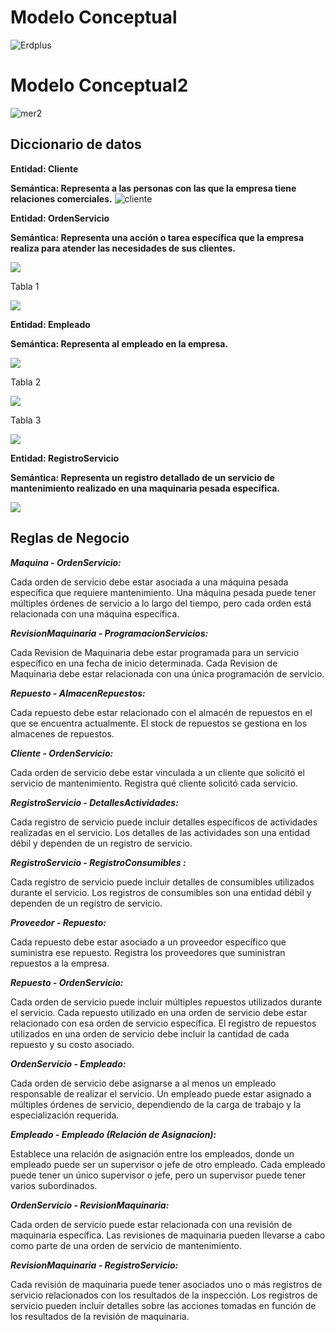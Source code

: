 # Modelo Conceptual


![Erdplus](https://github.com/RenzoAr10/DBD-KomaqService/blob/main/Documentacion%20de%20Soporte/CHEN%20(2).png)


# Modelo Conceptual2


![mer2](https://github.com/RenzoAr10/DBD-KomaqService/assets/55066238/1d4f545e-e0ba-484b-8c10-09ea2bc7e300)


## Diccionario de datos

**Entidad: Cliente**

**Semántica: Representa a las personas con las que la empresa tiene relaciones comerciales.**
![cliente](https://github.com/RenzoAr10/DBD-KomaqService/blob/main/Documentacion%20de%20Soporte/cliente.png)

**Entidad: OrdenServicio**

**Semántica: Representa una acción o tarea específica que la empresa realiza para atender las necesidades de sus clientes.**

![](https://github.com/RenzoAr10/DBD-KomaqService/blob/main/Documentacion%20de%20Soporte/ordenServicio.png)

Tabla 1

![](https://github.com/RenzoAr10/DBD-KomaqService/blob/main/Documentacion%20de%20Soporte/tabla%201.png)

**Entidad: Empleado**

**Semántica: Representa al empleado en la empresa.**

![](https://github.com/RenzoAr10/DBD-KomaqService/blob/main/Documentacion%20de%20Soporte/empleado.png)

Tabla 2

![](https://github.com/RenzoAr10/DBD-KomaqService/blob/main/Documentacion%20de%20Soporte/tabla%202.png)

Tabla 3

![](https://github.com/RenzoAr10/DBD-KomaqService/blob/main/Documentacion%20de%20Soporte/tabla%203.png)


**Entidad: RegistroServicio**

**Semántica:  Representa un registro detallado de un servicio de mantenimiento realizado en una maquinaria pesada específica.**

![](https://github.com/RenzoAr10/DBD-KomaqService/blob/main/Documentacion%20de%20Soporte/RegistroServicio.png)


## Reglas de Negocio 

***Maquina - OrdenServicio:***

Cada orden de servicio debe estar asociada a una máquina pesada específica que requiere mantenimiento.
Una máquina pesada puede tener múltiples órdenes de servicio a lo largo del tiempo, pero cada orden está relacionada con una máquina específica.

***RevisionMaquinaria - ProgramacionServicios:***

Cada Revision de Maquinaria debe estar programada para un servicio específico en una fecha de inicio determinada.
Cada Revision de Maquinaria debe estar relacionada con una única programación de servicio.

***Repuesto - AlmacenRepuestos:***

Cada repuesto debe estar relacionado con el almacén de repuestos en el que se encuentra actualmente.
El stock de repuestos se gestiona en los almacenes de repuestos.

***Cliente - OrdenServicio:***

Cada orden de servicio debe estar vinculada a un cliente que solicitó el servicio de mantenimiento.
Registra qué cliente solicitó cada servicio.

***RegistroServicio - DetallesActividades:***

Cada registro de servicio puede incluir detalles específicos de actividades realizadas en el servicio.
Los detalles de las actividades son una entidad débil y dependen de un registro de servicio.

***RegistroServicio - RegistroConsumibles :***

Cada registro de servicio puede incluir detalles de consumibles utilizados durante el servicio.
Los registros de consumibles son una entidad débil y dependen de un registro de servicio.


***Proveedor - Repuesto:***

Cada repuesto debe estar asociado a un proveedor específico que suministra ese repuesto.
Registra los proveedores que suministran repuestos a la empresa.

***Repuesto - OrdenServicio:***

Cada orden de servicio puede incluir múltiples repuestos utilizados durante el servicio.
Cada repuesto utilizado en una orden de servicio debe estar relacionado con esa orden de servicio específica.
El registro de repuestos utilizados en una orden de servicio debe incluir la cantidad de cada repuesto y su costo asociado.

***OrdenServicio - Empleado:***

Cada orden de servicio debe asignarse a al menos un empleado responsable de realizar el servicio.
Un empleado puede estar asignado a múltiples órdenes de servicio, dependiendo de la carga de trabajo y la especialización requerida.

***Empleado - Empleado (Relación de Asignacion):***

Establece una relación de asignación entre los empleados, donde un empleado puede ser un supervisor o jefe de otro empleado.
Cada empleado puede tener un único supervisor o jefe, pero un supervisor puede tener varios subordinados.

***OrdenServicio - RevisionMaquinaria:***

Cada orden de servicio puede estar relacionada con una revisión de maquinaria específica.
Las revisiones de maquinaria pueden llevarse a cabo como parte de una orden de servicio de mantenimiento.

***RevisionMaquinaria - RegistroServicio:***

Cada revisión de maquinaria puede tener asociados uno o más registros de servicio relacionados con los resultados de la inspección.
Los registros de servicio pueden incluir detalles sobre las acciones tomadas en función de los resultados de la revisión de maquinaria.

